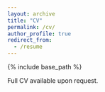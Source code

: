 ```yaml
---
layout: archive
title: "CV"
permalink: /cv/
author_profile: true
redirect_from:
  - /resume
---
```


{% include base_path %}

Full CV available upon request.
